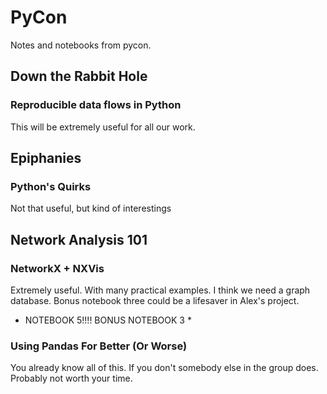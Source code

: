 # PyCon

Notes and notebooks from pycon.

## Down the Rabbit Hole

### Reproducible data flows in Python

This will be extremely useful for all our work.


## Epiphanies

### Python's Quirks

Not that useful, but kind of interestings

## Network Analysis 101

### NetworkX + NXVis

Extremely useful. With many practical examples.  I think we need a graph database.  Bonus notebook three 
could be a lifesaver in Alex's project.

* NOTEBOOK 5!!!! BONUS NOTEBOOK 3 *

### Using Pandas For Better (Or Worse) 

You already know all of this.  If you don't somebody else in the group does.  Probably not worth your time.